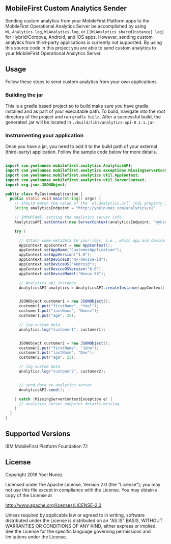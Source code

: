 ## MobileFirst Custom Analytics Sender
Sending custom analytics from your MobileFirst Platform apps to the MobileFirst Operational Analytics Server be accomplished by using `WL.Analytics.log`, `WLAnalytics.log`, or `[[WLAnalytics sharedInstance] log]` for Hybrid/Cordova, Android, and iOS apps. However, sending custom analytics from third-party applications is currently not supported. By using this source code in this project you are able to send custom analytics to your MobileFirst Operational Analytics Server.

## Usage

Follow these steps to send custom analytics from your own applications

### Building the jar
This is a gradle based project so to build make sure you have gradle installed and as part of your executable path. To build, navigate into the root directory of the project and run `gradle build`. After a successful build, the generated .jar will be located in `./build/libs/analytics-api-0.1.1.jar`.

### Instrumenting your application

Once you have a jar, you need to add it to the build path of your external (third-party) application. Follow the sample code below for more details.

```java

import com.yoelnunez.mobilefirst.analytics.AnalyticsAPI;
import com.yoelnunez.mobilefirst.analytics.exceptions.MissingServerContextException;
import com.yoelnunez.mobilefirst.analytics.util.AppContext;
import com.yoelnunez.mobilefirst.analytics.util.ServerContext;
import org.json.JSONObject;

public class MyCustomApplication {
  public static void main(String[] args) {
    // should match the value of the `wl.analytics.url` jndi property in your server.xml file
    String analyticsEndpoint = "http://yoelnunez.com/analytics/v2"

    // IMPORTANT: setting the analytics server info
    AnalyticsAPI.setContext(new ServerContext(analyticsEndpoint, "myUsername", "myPassword"));

    try {

      // Attach some metadata to your logs, i.e., which app and device
      AppContext appContext = new AppContext();
      appContext.setAppName("CustomerApplication");
      appContext.setAppVersion("1.0");
      appContext.setDeviceID("my-device-id");
      appContext.setDeviceOS("Android");
      appContext.setDeviceOSVersion("6.0");
      appContext.setDeviceModel("Nexus 5X");

      // Analytics api instance
      AnalyticsAPI analytics = AnalyticsAPI.createInstance(appContext);


      JSONObject customer1 = new JSONObject();
      customer1.put("firstName", "Yoel");
      customer1.put("lastName", "Nunez");
      customer1.put("age", 25);

      // log custom data
      analytics.log("customer1", customer1);


      JSONObject customer2 = new JSONObject();
      customer2.put("firstName", "John");
      customer2.put("lastName", "Doe");
      customer2.put("age", 23);

      // log custom data
      analytics.log("customer2", customer2);


      // send data to analytics server
      AnalyticsAPI.send();

    } catch (MissingServerContextException e) {
      // analytics server endpoint details missing
    }
  }
}

```

## Supported Versions
IBM MobileFirst Platform Foundation 7.1

## License
Copyright 2016 Yoel Nunez

Licensed under the Apache License, Version 2.0 (the "License");
you may not use this file except in compliance with the License.
You may obtain a copy of the License at

http://www.apache.org/licenses/LICENSE-2.0

Unless required by applicable law or agreed to in writing, software
distributed under the License is distributed on an "AS IS" BASIS,
WITHOUT WARRANTIES OR CONDITIONS OF ANY KIND, either express or implied.
See the License for the specific language governing permissions and
limitations under the License.
